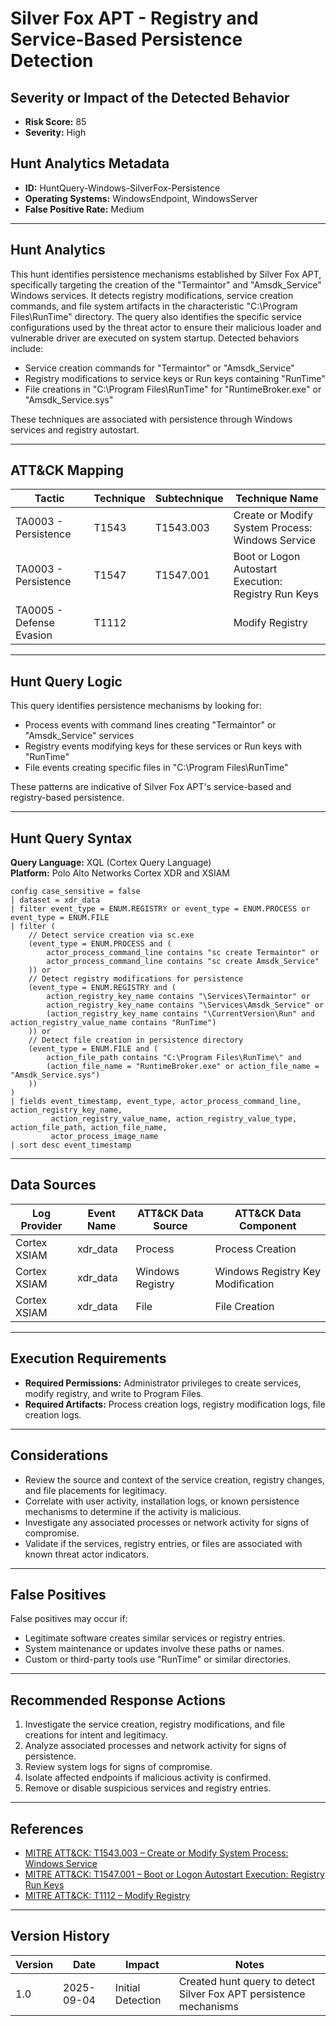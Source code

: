 # Silver Fox APT - Registry and Service-Based Persistence Detection

## Severity or Impact of the Detected Behavior
- **Risk Score:** 85
- **Severity:** High

## Hunt Analytics Metadata

- **ID:** HuntQuery-Windows-SilverFox-Persistence
- **Operating Systems:** WindowsEndpoint, WindowsServer
- **False Positive Rate:** Medium

---

## Hunt Analytics

This hunt identifies persistence mechanisms established by Silver Fox APT, specifically targeting the creation of the "Termaintor" and "Amsdk_Service" Windows services. It detects registry modifications, service creation commands, and file system artifacts in the characteristic "C:\Program Files\RunTime" directory. The query also identifies the specific service configurations used by the threat actor to ensure their malicious loader and vulnerable driver are executed on system startup. Detected behaviors include:

- Service creation commands for "Termaintor" or "Amsdk_Service"
- Registry modifications to service keys or Run keys containing "RunTime"
- File creations in "C:\Program Files\RunTime" for "RuntimeBroker.exe" or "Amsdk_Service.sys"

These techniques are associated with persistence through Windows services and registry autostart.

---

## ATT&CK Mapping

| Tactic                        | Technique   | Subtechnique | Technique Name                                 |
|------------------------------|-------------|--------------|-----------------------------------------------|
| TA0003 - Persistence         | T1543       | T1543.003    | Create or Modify System Process: Windows Service |
| TA0003 - Persistence         | T1547       | T1547.001    | Boot or Logon Autostart Execution: Registry Run Keys |
| TA0005 - Defense Evasion     | T1112       |              | Modify Registry                               |

---

## Hunt Query Logic

This query identifies persistence mechanisms by looking for:

- Process events with command lines creating "Termaintor" or "Amsdk_Service" services
- Registry events modifying keys for these services or Run keys with "RunTime"
- File events creating specific files in "C:\Program Files\RunTime"

These patterns are indicative of Silver Fox APT's service-based and registry-based persistence.

---

## Hunt Query Syntax

**Query Language:** XQL (Cortex Query Language)  
**Platform:** Polo Alto Networks Cortex XDR and XSIAM

```xql
config case_sensitive = false 
| dataset = xdr_data 
| filter event_type = ENUM.REGISTRY or event_type = ENUM.PROCESS or event_type = ENUM.FILE  
| filter (  
    // Detect service creation via sc.exe  
    (event_type = ENUM.PROCESS and (  
        actor_process_command_line contains "sc create Termaintor" or  
        actor_process_command_line contains "sc create Amsdk_Service"  
    )) or  
    // Detect registry modifications for persistence  
    (event_type = ENUM.REGISTRY and (  
        action_registry_key_name contains "\Services\Termaintor" or  
        action_registry_key_name contains "\Services\Amsdk_Service" or  
        (action_registry_key_name contains "\CurrentVersion\Run" and action_registry_value_name contains "RunTime")  
    )) or  
    // Detect file creation in persistence directory  
    (event_type = ENUM.FILE and (  
        action_file_path contains "C:\Program Files\RunTime\" and  
        (action_file_name = "RuntimeBroker.exe" or action_file_name = "Amsdk_Service.sys")  
    ))  
)  
| fields event_timestamp, event_type, actor_process_command_line, action_registry_key_name,  
         action_registry_value_name, action_registry_value_type, action_file_path, action_file_name,  
         actor_process_image_name  
| sort desc event_timestamp 
```

---

## Data Sources

| Log Provider | Event Name       | ATT&CK Data Source  | ATT&CK Data Component  |
|--------------|------------------|---------------------|------------------------|
| Cortex XSIAM|    xdr_data       | Process             | Process Creation       |
| Cortex XSIAM|    xdr_data       | Windows Registry   | Windows Registry Key Modification |
| Cortex XSIAM|    xdr_data       | File               | File Creation          |

---

## Execution Requirements

- **Required Permissions:** Administrator privileges to create services, modify registry, and write to Program Files.
- **Required Artifacts:** Process creation logs, registry modification logs, file creation logs.

---

## Considerations

- Review the source and context of the service creation, registry changes, and file placements for legitimacy.
- Correlate with user activity, installation logs, or known persistence mechanisms to determine if the activity is malicious.
- Investigate any associated processes or network activity for signs of compromise.
- Validate if the services, registry entries, or files are associated with known threat actor indicators.

---

## False Positives

False positives may occur if:

- Legitimate software creates similar services or registry entries.
- System maintenance or updates involve these paths or names.
- Custom or third-party tools use "RunTime" or similar directories.

---

## Recommended Response Actions

1. Investigate the service creation, registry modifications, and file creations for intent and legitimacy.
2. Analyze associated processes and network activity for signs of persistence.
3. Review system logs for signs of compromise.
4. Isolate affected endpoints if malicious activity is confirmed.
5. Remove or disable suspicious services and registry entries.

---

## References

- [MITRE ATT&CK: T1543.003 – Create or Modify System Process: Windows Service](https://attack.mitre.org/techniques/T1543/003/)
- [MITRE ATT&CK: T1547.001 – Boot or Logon Autostart Execution: Registry Run Keys](https://attack.mitre.org/techniques/T1547/001/)
- [MITRE ATT&CK: T1112 – Modify Registry](https://attack.mitre.org/techniques/T1112/)

---

## Version History

| Version | Date       | Impact            | Notes                                                                                      |
|---------|------------|-------------------|--------------------------------------------------------------------------------------------|
| 1.0     | 2025-09-04 | Initial Detection | Created hunt query to detect Silver Fox APT persistence mechanisms                        |
